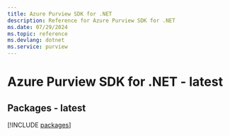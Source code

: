 ```yaml
---
title: Azure Purview SDK for .NET
description: Reference for Azure Purview SDK for .NET
ms.date: 07/29/2024
ms.topic: reference
ms.devlang: dotnet
ms.service: purview
---
```

# Azure Purview SDK for .NET - latest
## Packages - latest
[!INCLUDE [packages](purview-index.md)]